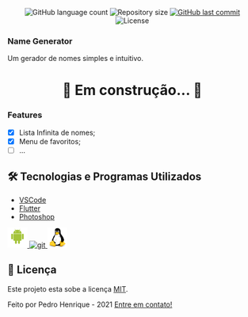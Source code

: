 <p align="center">
  <img alt="GitHub language count" src="https://img.shields.io/github/languages/count/tgmarinho/README-ecoleta?color=%2304D361">

  <img alt="Repository size" src="https://img.shields.io/github/repo-size/tgmarinho/README-ecoleta">

  
  
  <a href="https://github.com/tgmarinho/README-ecoleta/commits/master">
    <img alt="GitHub last commit" src="https://img.shields.io/github/last-commit/tgmarinho/README-ecoleta">
  </a>
    
   <img alt="License" src="https://img.shields.io/badge/license-MIT-brightgreen">
    
  
 
</p>

### Name Generator

Um gerador de nomes simples e intuitivo.

<h1 align="center"> 
	🚧   Em construção...  🚧
</h1>

### Features

- [x] Lista Infinita de nomes;
- [x] Menu de favoritos;
- [ ] ...
## 🛠 Tecnologias e Programas Utilizados

- [VSCode](https://code.visualstudio.com/)
- [Flutter](https://flutter.dev)
- [Photoshop](https://www.photoshop.com/en)

<p align="left"> <a href="https://developer.android.com" target="_blank"> <img src="https://raw.githubusercontent.com/devicons/devicon/master/icons/android/android-original-wordmark.svg" alt="android" width="40" height="40"/> </a>  <a href="https://git-scm.com/" target="_blank"> <img src="https://www.vectorlogo.zone/logos/git-scm/git-scm-icon.svg" alt="git" width="40" height="40"/> </a> <a href="https://www.linux.org/" target="_blank"> <img src="https://raw.githubusercontent.com/devicons/devicon/master/icons/linux/linux-original.svg" alt="linux" width="40" height="40"/> </a> 

## 📝 Licença

Este projeto esta sobe a licença [MIT](./LICENSE).

Feito por Pedro Henrique - 2021 [Entre em contato!](https://www.linkedin.com/in/pedro-henrique-88a810186/)
